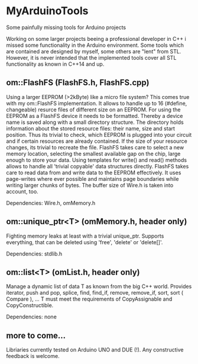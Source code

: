 # MyArduinoTools
Some painfully missing tools for Arduino projects

Working on some larger projects beeing a professional developer in C++ i missed some functionality in the Arduino environment. Some tools which are contained are designed by myself, some others are "lent" from STL. However, it is never intended that the implemented tools cover all STL functionality as known in C++14 and up.

## om::FlashFS (FlashFS.h, FlashFS.cpp)
Using a larger EEPROM (\>2kByte) like a micro file system? This comes true with my om::FlashFS implementation. It allows to handle up to 16 (#define, changeable) resurce files of different size on an EEPROM. 
For using the EEPROM as a FlashFS device it needs to be formatted. Thereby a device name is saved along with a small directory structure. The directory holds information about the stored resource files: their name, size and start position. Thus its trivial to check, which EEPROM is plugged into your circuit and if certain resources are already contained.
If the size of your resource changes, its trivial to recreate the file. FlashFS takes care to select a new memory location, selecting the smallest available gap on the chip, large enough to store your data.
Using templates for write() and read() methods allows to handle all 'trivial copyable' data structures directly. 
FlashFS takes care to read data from and write data to the EEPROM effectively. It uses page-writes where ever possible and maintains page boundaries while writing larger chunks of bytes. The buffer size of Wire.h is taken into account, too.

Dependencies: Wire.h, omMemory.h

## om::unique_ptr\<T\> (omMemory.h, header only)
Fighting memory leaks at least with a trivial unique_ptr. Supports everything, that can be deleted using 'free', 'delete' or 'delete[]'. 

Dependencies: stdlib.h

## om::list\<T\> (omList.h, header only)
Manage a dynamic list of data T as known from the big C++ world. Provides iterator, push and pop, splice, find, find_if, remove, remove_if, sort, sort ( Compare ), ... 
T must meet the requirements of CopyAssignable and CopyConstructible. 

Dependencies: none

## more to come...
Libriaries currently tested on Arduino UNO and DUE (!). Any constructive feedback is welcome.

